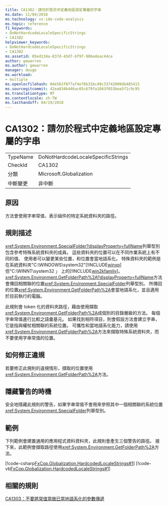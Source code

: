 ```yaml
---
title: CA1302：請勿於程式中定義地區設定專屬的字串
ms.date: 11/04/2016
ms.technology: vs-ide-code-analysis
ms.topic: reference
f1_keywords:
- DoNotHardcodeLocaleSpecificStrings
- CA1302
helpviewer_keywords:
- DoNotHardcodeLocaleSpecificStrings
- CA1302
ms.assetid: 05ed134a-837d-43d7-bf97-906edeac44ce
author: gewarren
ms.author: gewarren
manager: douge
ms.workload:
- multiple
ms.openlocfilehash: 0de562f8f7af4e76b31bc49c33742009db485415
ms.sourcegitcommit: 42ea834b446ac65c679fa1043f853bea5f1c9c95
ms.translationtype: MT
ms.contentlocale: zh-TW
ms.lasthandoff: 04/19/2018
---
```

# <a name="ca1302-do-not-hardcode-locale-specific-strings"></a>CA1302：請勿於程式中定義地區設定專屬的字串
|||
|-|-|
|TypeName|DoNotHardcodeLocaleSpecificStrings|
|CheckId|CA1302|
|分類|Microsoft.Globalization|
|中斷變更|非中斷|

## <a name="cause"></a>原因
 方法會使用字串常值，表示組件的特定系統資料夾的路徑。

## <a name="rule-description"></a>規則描述
 <xref:System.Environment.SpecialFolder?displayProperty=fullName>列舉型別包含參考特殊系統資料夾的成員。 這些資料夾的位置可以在不同作業系統上有不同的值、 使用者可以變更某些位置，和位置會當地語系化。 特殊資料夾的範例是在系統資料夾"C:\WINDOWS\system32"[!INCLUDE[winxp](../code-quality/includes/winxp_md.md)]但"C:\WINNT\system32 」 上的[!INCLUDE[win2kfamily](../code-quality/includes/win2kfamily_md.md)]。 <xref:System.Environment.GetFolderPath%2A?displayProperty=fullName>方法會傳回相關聯的位置<xref:System.Environment.SpecialFolder>列舉型別。 所傳回的位置<xref:System.Environment.GetFolderPath%2A>會當地語系化，並且適用於目前執行的電腦。

 此規則會 token 化的資料夾路徑，藉由使用擷取<xref:System.Environment.GetFolderPath%2A>成個別的目錄層級的方法。 每個字串常值進行比較之語彙基元。 如果找到相符項目，則會假設方法會建立字串，它是指與權杖相關聯的系統位置。 可攜性和當地語系化能力，請使用<xref:System.Environment.GetFolderPath%2A>方法來擷取特殊系統資料夾，而不要使用字串常值的位置。

## <a name="how-to-fix-violations"></a>如何修正違規
 若要修正此規則的違規情形，擷取的位置使用<xref:System.Environment.GetFolderPath%2A>方法。

## <a name="when-to-suppress-warnings"></a>隱藏警告的時機
 安全地隱藏此規則的警告，如果字串常值不會用來參照其中一個相關聯的系統位置<xref:System.Environment.SpecialFolder>列舉型別。

## <a name="example"></a>範例
 下列範例會建置通用的應用程式資料資料夾，此規則會產生三個警告的路徑。 接下來，此範例會擷取路徑使用<xref:System.Environment.GetFolderPath%2A>方法。

 [!code-csharp[FxCop.Globalization.HardcodedLocaleStrings#1](../code-quality/codesnippet/CSharp/ca1302-do-not-hardcode-locale-specific-strings_1.cs)]
 [!code-vb[FxCop.Globalization.HardcodedLocaleStrings#1](../code-quality/codesnippet/VisualBasic/ca1302-do-not-hardcode-locale-specific-strings_1.vb)]

## <a name="related-rules"></a>相關的規則
 [CA1303：不要將常值當做已當地語系化的參數傳遞](../code-quality/ca1303-do-not-pass-literals-as-localized-parameters.md)